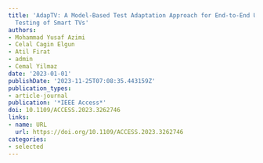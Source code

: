 ```yaml
---
title: 'AdapTV: A Model-Based Test Adaptation Approach for End-to-End User Interface
  Testing of Smart TVs'
authors:
- Mohammad Yusaf Azimi
- Celal Cagin Elgun
- Atil Firat
- admin 
- Cemal Yilmaz
date: '2023-01-01'
publishDate: '2023-11-25T07:08:35.443159Z'
publication_types:
- article-journal
publication: '*IEEE Access*'
doi: 10.1109/ACCESS.2023.3262746
links:
- name: URL
  url: https://doi.org/10.1109/ACCESS.2023.3262746
categories:
- selected
---
```

